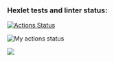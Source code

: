 ### Hexlet tests and linter status:
[![Actions Status](https://github.com/oxtnpi/frontend-project-lvl1/workflows/hexlet-check/badge.svg)](https://github.com/oxtnpi/frontend-project-lvl1/actions)

![My actions status](https://github.com/oxtnpi/frontend-project-lvl1/actions/workflows/github-actions-demo.yml/badge.svg)

<a href="https://codeclimate.com/github/codeclimate/codeclimate/maintainability"><img src="https://api.codeclimate.com/v1/badges/a99a88d28ad37a79dbf6/maintainability" /></a>
